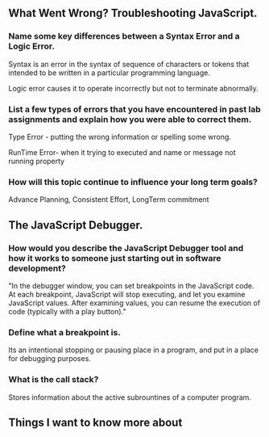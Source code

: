  ## What Went Wrong? Troubleshooting JavaScript.

### Name some key differences between a Syntax Error and a Logic Error.

Syntax is an error in the syntax of sequence of  characters or tokens that  intended to be written in a particular programming language.

Logic error causes it to operate incorrectly  but not to terminate abnormally.

### List a few types of errors that you have encountered in past lab assignments and explain how you were able to correct them.
Type Error - putting the wrong information or spelling some wrong. 

RunTime Error- when it trying to executed and name or message not running property

### How will this topic continue to influence your long term goals?
Advance Planning,
Consistent Effort,
LongTerm commitment

## The JavaScript Debugger.

### How would you describe the JavaScript Debugger tool and how it works to someone just starting out in software development?

"In the debugger window, you can set breakpoints in the JavaScript code. At each breakpoint, JavaScript will stop executing, and let you examine JavaScript values. After examining values, you can resume the execution of code (typically with a play button)."

### Define what a breakpoint is.
Its an intentional stopping or pausing place in a program, and put in a place for debugging purposes.

### What is the call stack?

Stores information about the active subrountines of a computer program.

## Things I want to know more about
